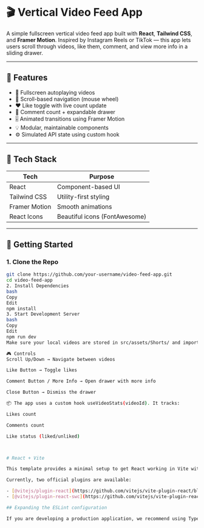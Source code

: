 # 🎬 Vertical Video Feed App

A simple fullscreen vertical video feed app built with **React**, **Tailwind CSS**, and **Framer Motion**. Inspired by Instagram Reels or TikTok — this app lets users scroll through videos, like them, comment, and view more info in a sliding drawer.

---

## 📸 Features

- 🎥 Fullscreen autoplaying videos
- 🔄 Scroll-based navigation (mouse wheel)
- ❤️ Like toggle with live count update
- 💬 Comment count + expandable drawer
- 🎚️ Animated transitions using Framer Motion
- 💡 Modular, maintainable components
- ⚙️ Simulated API state using custom hook

---

## 🧩 Tech Stack

| Tech             | Purpose                         |
|------------------|---------------------------------|
| React            | Component-based UI              |
| Tailwind CSS     | Utility-first styling           |
| Framer Motion    | Smooth animations               |
| React Icons      | Beautiful icons (FontAwesome)   |

---

## 🚀 Getting Started

### 1. Clone the Repo

```bash
git clone https://github.com/your-username/video-feed-app.git
cd video-feed-app
2. Install Dependencies
bash
Copy
Edit
npm install
3. Start Development Server
bash
Copy
Edit
npm run dev
Make sure your local videos are stored in src/assets/Shorts/ and imported properly.

🎮 Controls
Scroll Up/Down → Navigate between videos

Like Button → Toggle likes

Comment Button / More Info → Open drawer with more info

Close Button → Dismiss the drawer

📦 The app uses a custom hook useVideoStats(videoId). It tracks:

Likes count

Comments count

Like status (liked/unliked)



# React + Vite

This template provides a minimal setup to get React working in Vite with HMR and some ESLint rules.

Currently, two official plugins are available:

- [@vitejs/plugin-react](https://github.com/vitejs/vite-plugin-react/blob/main/packages/plugin-react) uses [Babel](https://babeljs.io/) for Fast Refresh
- [@vitejs/plugin-react-swc](https://github.com/vitejs/vite-plugin-react/blob/main/packages/plugin-react-swc) uses [SWC](https://swc.rs/) for Fast Refresh

## Expanding the ESLint configuration

If you are developing a production application, we recommend using TypeScript with type-aware lint rules enabled. Check out the [TS template](https://github.com/vitejs/vite/tree/main/packages/create-vite/template-react-ts) for information on how to integrate TypeScript and [`typescript-eslint`](https://typescript-eslint.io) in your project.
